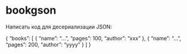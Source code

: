 # bookgson

Написать код для десериализации JSON:

{
  “books”: [
     {
        “name”: “…”,
        “pages”: 100,
        “author”: “xxx”
     },
     {
        “name”: “…”,
        “pages”: 200,
        “author”: “yyyy”
     }
  ]
}

